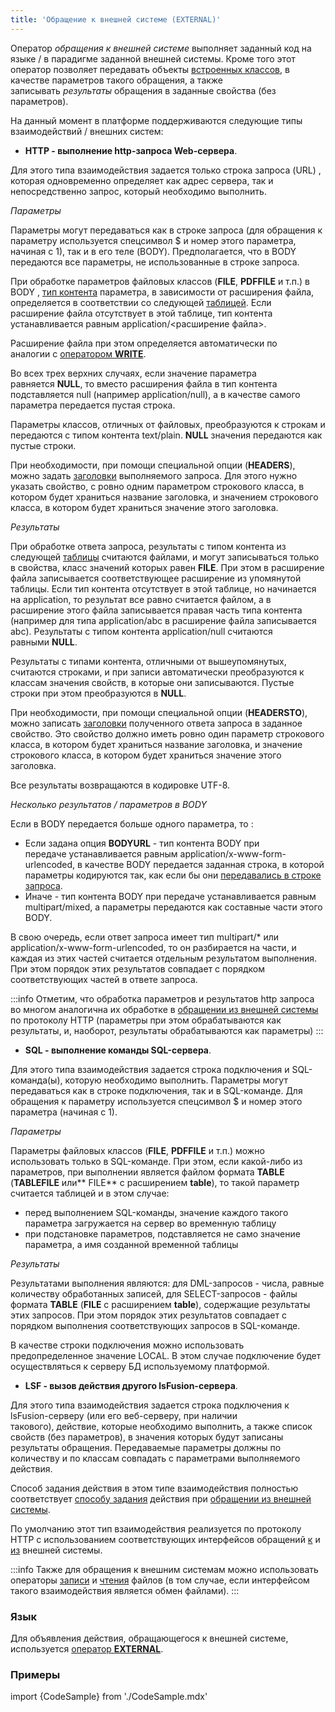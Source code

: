 ```yaml
---
title: 'Обращение к внешней системе (EXTERNAL)'
---
```


Оператор *обращения к внешней системе* выполняет заданный код на языке / в парадигме заданной внешней системы. Кроме того этот оператор позволяет передавать объекты [встроенных классов](Built-in_classes.md), в качестве параметров такого обращения, а также записывать *результаты* обращения в заданные свойства (без параметров).

На данный момент в платформе поддерживаются следующие типы взаимодействий / внешних систем:

-   **HTTP - выполнение http-запроса Web-сервера**. 

Для этого типа взаимодействия задается только строка запроса (URL) , которая одновременно определяет как адрес сервера, так и непосредственно запрос, который необходимо выполнить.

*Параметры*

Параметры могут передаваться как в строке запроса (для обращения к параметру используется спецсимвол $ и номер этого параметра, начиная с 1), так и в его теле (BODY). Предполагается, что в BODY передаются все параметры, не использованные в строке запроса.

При обработке параметров файловых классов (**FILE**, **PDFFILE** и т.п.) в BODY , [тип контента](https://en.wikipedia.org/wiki/Media_type) параметра, в зависимости от расширения файла, определяется в соответствии со следующей [таблицей](https://github.com/lsfusion/platform/blob/master/api/src/main/resources/MIMETypes.properties). Если расширение файла отсутствует в этой таблице, тип контента устанавливается равным application/<расширение файла\>.

Расширение файла при этом определяется автоматически по аналогии с [оператором **WRITE**](WRITE_operator.md).

Во всех трех верхних случаях, если значение параметра равняется **NULL**, то вместо расширения файла в тип контента подставляется null (например application/null), а в качестве самого параметра передается пустая строка.

Параметры классов, отличных от файловых, преобразуются к строкам и передаются с типом контента text/plain. **NULL** значения передаются как пустые строки.

При необходимости, при помощи специальной опции (**HEADERS**), можно задать [заголовки](https://en.wikipedia.org/wiki/List_of_HTTP_header_fields) выполняемого запроса. Для этого нужно указать свойство, с ровно одним параметром строкового класса, в котором будет храниться название заголовка, и значением строкового класса, в котором будет храниться значение этого заголовка.

*Результаты*

При обработке ответа запроса, результаты с типом контента из следующей [таблицы](https://github.com/lsfusion/platform/blob/master/api/src/main/resources/MIMETypes.properties) считаются файлами, и могут записываться только в свойства, класс значений которых равен **FILE**. При этом в расширение файла записывается соответствующее расширение из упомянутой таблицы. Если тип контента отсутствует в этой таблице, но начинается на application, то результат все равно считается файлом, а в расширение этого файла записывается правая часть типа контента (например для типа application/abc в расширение файла записывается abc). Результаты с типом контента application/null считаются равными **NULL**.

Результаты с типами контента, отличными от вышеупомянутых, считаются строками, и при записи автоматически преобразуются к классам значения свойств, в которые они записываются. Пустые строки при этом преобразуются в **NULL**.

При необходимости, при помощи специальной опции (**HEADERSTO**), можно записать [заголовки](https://en.wikipedia.org/wiki/List_of_HTTP_header_fields) полученного ответа запроса в заданное свойство. Это свойство должно иметь ровно один параметр строкового класса, в котором будет храниться название заголовка, и значение строкового класса, в котором будет храниться значение этого заголовка.

Все результаты возвращаются в кодировке UTF-8.

*Несколько *результатов / *параметров в BODY***

Если в BODY передается больше одного параметра, то :

-   Если задана опция **BODYURL** - тип контента BODY при передаче устанавливается равным application/x-www-form-urlencoded, в качестве BODY передается заданная строка, в которой параметры кодируются так, как если бы они [передавались в строке запроса](#url-broken).
-   Иначе - тип контента BODY при передаче устанавливается равным multipart/mixed, а параметры передаются как составные части этого BODY. 

В свою очередь, если ответ запроса имеет тип multipart/\* или application/x-www-form-urlencoded, то он разбирается на части, и каждая из этих частей считается отдельным результатом выполнения. При этом порядок этих результатов совпадает с порядком соответствующих частей в ответе запроса.


:::info
Отметим, что обработка параметров и результатов http запроса во многом аналогична их обработке в [обращении из внешней системы](Access_from_an_external_system.md) по протоколу HTTP (параметры при этом обрабатываются как результаты, и, наоборот, результаты обрабатываются как параметры)
:::

-   **SQL - выполнение команды SQL-сервера**. 

Для этого типа взаимодействия задается строка подключения и SQL-команда(ы), которую необходимо выполнить. Параметры могут передаваться как в строке подключения, так и в SQL-команде. Для обращения к параметру используется спецсимвол $ и номер этого параметра (начиная с 1).

*Параметры*

Параметры файловых классов (**FILE**, **PDFFILE** и т.п.) можно использовать только в SQL-команде. При этом, если какой-либо из параметров, при выполнении является файлом формата **TABLE** (**TABLEFILE** или** FILE** с расширением **table**), то такой параметр считается таблицей и в этом случае:

-   перед выполнением SQL-команды, значение каждого такого параметра загружается на сервер во временную таблицу
-   при подстановке параметров, подставляется не само значение параметра, а имя созданной временной таблицы

*Результаты*

Результатами выполнения являются: для DML-запросов - числа, равные количеству обработанных записей, для SELECT-запросов - файлы формата **TABLE** (**FILE** с расширением **table**), содержащие результаты этих запросов. При этом порядок этих результатов совпадает с порядком выполнения соответствующих запросов в SQL-команде.

В качестве строки подключения можно использовать предопределенное значение LOCAL. В этом случае подключение будет осуществляться к серверу БД используемому платформой.

-   **LSF - вызов действия другого lsFusion-сервера**. 

Для этого типа взаимодействия задается строка подключения к lsFusion-серверу (или его веб-серверу, при наличии такового), действие, которые необходимо выполнить, а также список свойств (без параметров), в значения которых будут записаны результаты обращения. Передаваемые параметры должны по количеству и по классам совпадать с параметрами выполняемого действия.

Способ задания действия в этом типе взаимодействия полностью соответствует [способу задания](Access_from_an_external_system.md#actiontype) действия при [обращении из внешней системы](Access_from_an_external_system.md).

По умолчанию этот тип взаимодействия реализуется по протоколу HTTP с использованием соответствующих интерфейсов обращений [к](#http-broken) и [из](Access_from_an_external_system.md#http-broken) внешней системы.


:::info
Также для обращения к внешним системам можно использовать операторы [записи](Write_file_WRITE_.md) и [чтения](Read_file_READ_.md) файлов (в том случае, если интерфейсом такого взаимодействия является обмен файлами).
:::

### Язык

Для объявления действия, обращающегося к внешней системе, используется [оператор **EXTERNAL**](EXTERNAL_operator.md).

### Примеры

import {CodeSample} from './CodeSample.mdx'

<CodeSample url="https://ru-documentation.lsfusion.org/sample?file=ActionSample&block=external"/>

